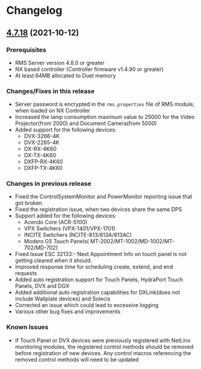 # Changelog

## [4.7.18](https://github.com/Norgate-AV/RMS-SDK/compare/v4.7.18) (2021-10-12)

### Prerequisites

- RMS Server version 4.8.0 or greater
- NX based controller (Controller firmware v1.4.90 or greater)
- At least 64MB allocated to Duet memory

### Changes/Fixes in this release

- Server password is encrypted in the `rms.properties` file of RMS module, when loaded on NX Controller
- Increased the lamp consumption maximum value to 25000 for the Video Projector(from 2000) and Document Camera(from 5000)
- Added support for the following devices:
    - DVX-3266-4K
    - DVX-2265-4K
    - DX-RX-4K60
    - DX-TX-4K60
    - DXFP-RX-4K60
    - DXFP-TX-4K60

### Changes in previous release

- Fixed the ControlSystemMonitor and PowerMonitor reporting issue that got broken
- Fixed the registration issue, when two devices share the same DPS
- Support added for the following devices:
    - Acendo Core (ACR-5100)
    - VPX Switchers (VPX-1401/VPX-1701)
    - INCITE Switchers (NCITE-813/813A/813AC)
    - Modero G5 Touch Panels( MT-2002/MT-1002/MD-1002/MT-702/MD-702)
- Fixed Issue ESC 32133:- Next Appointment Info on touch panel is not getting cleared when it should.
- Improved response time for scheduling create, extend, and end requests
- Added auto registration support for Touch Panels, HydraPort Touch Panels, DVX and DGX
- Added additional auto registration capabilities for DXLink(does not include Wallplate devices) and Solecis
- Corrected an issue which could lead to excessive logging
- Various other bug fixes and improvements

### Known Issues

- If Touch Panel or DVX devices were previously registered with NetLinx monitoring modules,
  the registered control methods should be removed before registration of new devices. Any control
  macros referencing the removed control methods will need to be updated
